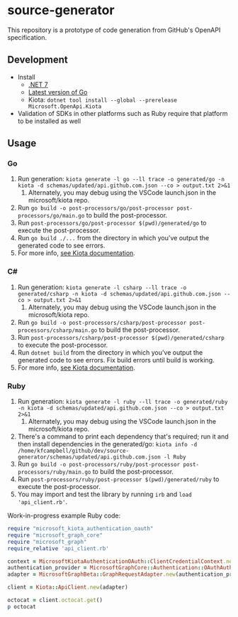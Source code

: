 # source-generator

This repository is a prototype of code generation from GitHub's OpenAPI specification.

## Development

- Install
	- [.NET 7](https://dotnet.microsoft.com/en-us/download/dotnet/7.0)
	- [Latest version of Go](https://go.dev/dl/)
	- Kiota: `dotnet tool install --global --prerelease Microsoft.OpenApi.Kiota`
- Validation of SDKs in other platforms such as Ruby require that platform to be installed as well

## Usage

### Go

1. Run generation: `kiota generate -l go --ll trace -o generated/go -n kiota -d schemas/updated/api.github.com.json --co > output.txt 2>&1`
	1. Alternately, you may debug using the VSCode launch.json in the microsoft/kiota repo.
1. Run `go build -o post-processors/go/post-processor post-processors/go/main.go` to build the post-processor.
1. Run `post-processors/go/post-processor $(pwd)/generated/go` to execute the post-processor.
1. Run `go build ./...` from the directory in which you've output the generated code to see errors.
1. For more info, [see Kiota documentation](https://microsoft.github.io/kiota/get-started/go.html).
<!-- TODO(kfcampbell): create main.go file and run it -->

### C#

1. Run generation: `kiota generate -l csharp --ll trace -o generated/csharp -n kiota -d schemas/updated/api.github.com.json --co > output.txt 2>&1`
	1. Alternately, you may debug using the VSCode launch.json in the microsoft/kiota repo.
1. Run `go build -o post-processors/csharp/post-processor post-processors/csharp/main.go` to build the post-processor.
1. Run `post-processors/csharp/post-processor $(pwd)/generated/csharp` to execute the post-processor.
1. Run `dotnet build` from the directory in which you've output the generated code to see errors. Fix build errors until build is working.
1. For more info, [see Kiota documentation](https://microsoft.github.io/kiota/get-started/dotnet.html).

### Ruby

1. Run generation: `kiota generate -l ruby --ll trace -o generated/ruby -n kiota -d schemas/updated/api.github.com.json --co > output.txt 2>&1`
	1. Alternately, you may debug using the VSCode launch.json in the microsoft/kiota repo.
1. There's a command to print each dependency that's required; run it and then install dependencies in the generated/go: `kiota info -d /home/kfcampbell/github/dev/source-generator/schemas/updated/api.github.com.json -l Ruby`
1. Run `go build -o post-processors/ruby/post-processor post-processors/ruby/main.go` to build the post-processor.
1. Run `post-processors/ruby/post-processor $(pwd)/generated/ruby` to execute the post-processor.
1. You may import and test the library by running `irb` and `load 'api_client.rb'`.

Work-in-progress example Ruby code:

```ruby
require "microsoft_kiota_authentication_oauth"
require "microsoft_graph_core"
require "microsoft_graph"
require_relative 'api_client.rb'

context = MicrosoftKiotaAuthenticationOAuth::ClientCredentialContext.new("<the tenant id from your app registration>", "<the client id from your app registration>", "<the client secret from your app registration>")
authentication_provider = MicrosoftGraphCore::Authentication::OAuthAuthenticationProvider.new(context, nil, ["Files.Read"])
adapter = MicrosoftGraphBeta::GraphRequestAdapter.new(authentication_provider)

client = Kiota::ApiClient.new(adapter)

octocat = client.octocat.get()
p octocat
```
